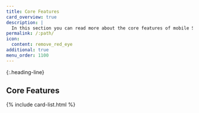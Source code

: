 ```yaml
---
title: Core Features
card_overview: true
description: |
  In this section you can read more about the core features of mobile SDKs.
permalink: /:path/
icon:
  content: remove_red_eye
additional: true
menu_order: 1100
---
```


{:.heading-line}

## Core Features

{% include card-list.html %}
